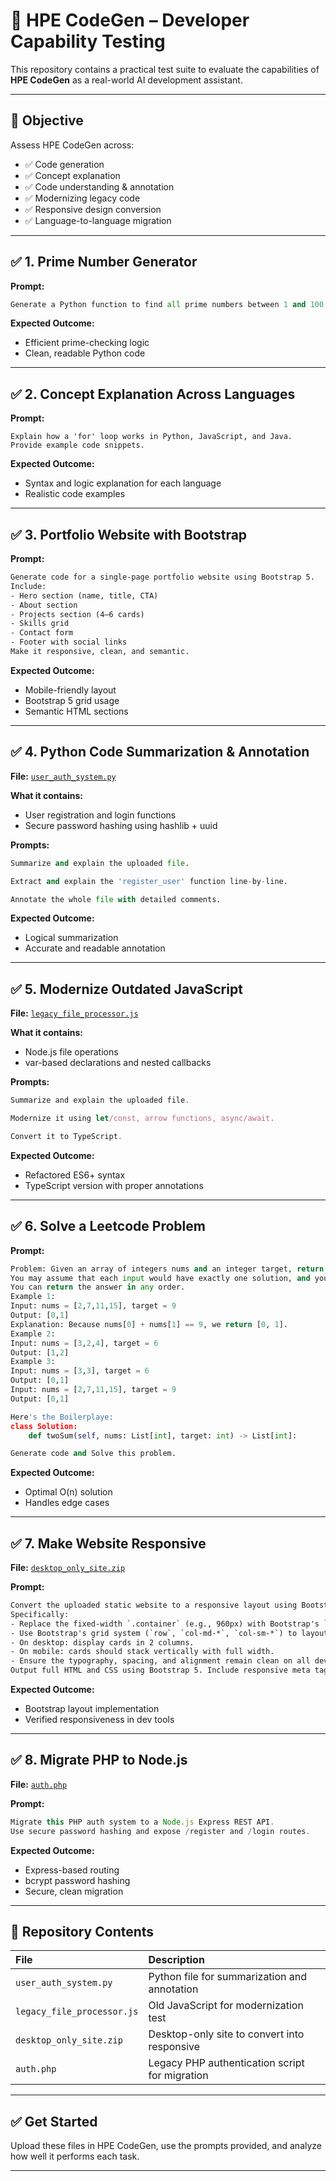 # 🧪 HPE CodeGen – Developer Capability Testing

This repository contains a practical test suite to evaluate the capabilities of **HPE CodeGen** as a real-world AI development assistant.

---

## 🎯 Objective

Assess HPE CodeGen across:

- ✅ Code generation
- ✅ Concept explanation
- ✅ Code understanding & annotation
- ✅ Modernizing legacy code
- ✅ Responsive design conversion
- ✅ Language-to-language migration

---

## ✅ 1. Prime Number Generator

**Prompt:**
```python
Generate a Python function to find all prime numbers between 1 and 100.
```

**Expected Outcome:**
- Efficient prime-checking logic
- Clean, readable Python code

---

## ✅ 2. Concept Explanation Across Languages

**Prompt:**
```text
Explain how a 'for' loop works in Python, JavaScript, and Java. Provide example code snippets.
```

**Expected Outcome:**
- Syntax and logic explanation for each language
- Realistic code examples

---

## ✅ 3. Portfolio Website with Bootstrap

**Prompt:**
```html
Generate code for a single-page portfolio website using Bootstrap 5.
Include:
- Hero section (name, title, CTA)
- About section
- Projects section (4–6 cards)
- Skills grid
- Contact form
- Footer with social links
Make it responsive, clean, and semantic.
```

**Expected Outcome:**
- Mobile-friendly layout
- Bootstrap 5 grid usage
- Semantic HTML sections

---

## ✅ 4. Python Code Summarization & Annotation

**File:** [`user_auth_system.py`](./user_auth_system.py)

**What it contains:**
- User registration and login functions
- Secure password hashing using hashlib + uuid

**Prompts:**
```python
Summarize and explain the uploaded file.

Extract and explain the 'register_user' function line-by-line.

Annotate the whole file with detailed comments.
```

**Expected Outcome:**
- Logical summarization
- Accurate and readable annotation

---

## ✅ 5. Modernize Outdated JavaScript

**File:** [`legacy_file_processor.js`](./legacy_file_processor.js)

**What it contains:**
- Node.js file operations
- var-based declarations and nested callbacks

**Prompts:**
```javascript
Summarize and explain the uploaded file.

Modernize it using let/const, arrow functions, async/await.

Convert it to TypeScript.
```

**Expected Outcome:**
- Refactored ES6+ syntax
- TypeScript version with proper annotations

---

## ✅ 6. Solve a Leetcode Problem

**Prompt:**
```python
Problem: Given an array of integers nums and an integer target, return indices of the two numbers such that they add up to target.
You may assume that each input would have exactly one solution, and you may not use the same element twice.
You can return the answer in any order.
Example 1:
Input: nums = [2,7,11,15], target = 9
Output: [0,1]
Explanation: Because nums[0] + nums[1] == 9, we return [0, 1].
Example 2:
Input: nums = [3,2,4], target = 6
Output: [1,2]
Example 3:
Input: nums = [3,3], target = 6
Output: [0,1]
Input: nums = [2,7,11,15], target = 9
Output: [0,1]

Here's the Boilerplaye:
class Solution:
    def twoSum(self, nums: List[int], target: int) -> List[int]:

Generate code and Solve this problem.
```

**Expected Outcome:**
- Optimal O(n) solution
- Handles edge cases

---

## ✅ 7. Make Website Responsive

**File:** [`desktop_only_site.zip`](./desktop_only_site.zip)

**Prompt:**
```html
Convert the uploaded static website to a responsive layout using Bootstrap 5.
Specifically:
- Replace the fixed-width `.container` (e.g., 960px) with Bootstrap's `container` class.
- Use Bootstrap's grid system (`row`, `col-md-*`, `col-sm-*`) to layout the `.card` elements in a responsive grid.
- On desktop: display cards in 2 columns.
- On mobile: cards should stack vertically with full width.
- Ensure the typography, spacing, and alignment remain clean on all devices.
Output full HTML and CSS using Bootstrap 5. Include responsive meta tags and verify layout changes through media queries or grid classes.
```

**Expected Outcome:**
- Bootstrap layout implementation
- Verified responsiveness in dev tools

---

## ✅ 8. Migrate PHP to Node.js

**File:** [`auth.php`](./auth.php)

**Prompt:**
```js
Migrate this PHP auth system to a Node.js Express REST API.
Use secure password hashing and expose /register and /login routes.
```

**Expected Outcome:**
- Express-based routing
- bcrypt password hashing
- Secure, clean migration

---

## 📁 Repository Contents

| File | Description |
|:--|:--|
| `user_auth_system.py` | Python file for summarization and annotation |
| `legacy_file_processor.js` | Old JavaScript for modernization test |
| `desktop_only_site.zip` | Desktop-only site to convert into responsive |
| `auth.php` | Legacy PHP authentication script for migration |

---

## ✅ Get Started

Upload these files in HPE CodeGen, use the prompts provided, and analyze how well it performs each task.

---
